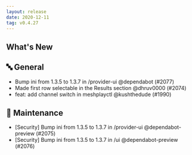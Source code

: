 ```yaml
---
layout: release
date: 2020-12-11
tag: v0.4.27
---
```


## What's New

## 🔤 General
- Bump ini from 1.3.5 to 1.3.7 in /provider-ui @dependabot (#2077)
- Made first row selectable in the Results section @dhruv0000 (#2074)
- feat: add channel switch in meshplayctl @kushthedude (#1990)

## 🧰 Maintenance

- [Security] Bump ini from 1.3.5 to 1.3.7 in /provider-ui @dependabot-preview (#2075)
- [Security] Bump ini from 1.3.5 to 1.3.7 in /ui @dependabot-preview (#2076)
